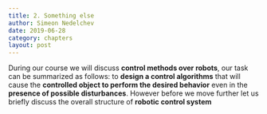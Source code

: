 ```yaml
---
title: 2. Something else
author: Simeon Nedelchev
date: 2019-06-28
category: chapters
layout: post
---
```


During our course we will discuss **control methods over robots**, our task can be summarized as follows: to **design a control algorithms** that will cause the **controlled object to perform the desired behavior** even in the **presence of possible disturbances**.  However before we move further let us briefly discuss the overall structure of **robotic control system**
